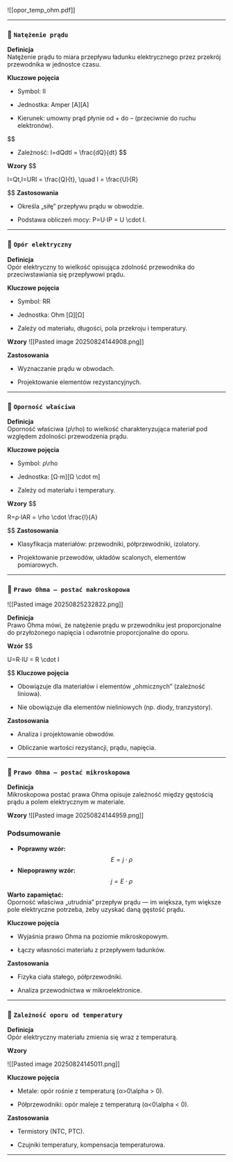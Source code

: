  ![[opor_temp_ohm.pdf]]
 

---

### 📓 `Natężenie prądu`

**Definicja**  
Natężenie prądu to miara przepływu ładunku elektrycznego przez przekrój przewodnika w jednostce czasu.

**Kluczowe pojęcia**

- Symbol: II
    
- Jednostka: Amper [A][A]
    
- Kierunek: umowny prąd płynie od + do – (przeciwnie do ruchu elektronów).
    
$$
- Zależność: I=dQdtI = \frac{dQ}{dt}
$$
    

**Wzory**
$$

I=Qt,I=URI = \frac{Q}{t}, \quad I = \frac{U}{R}

$$
**Zastosowania**

- Określa „siłę” przepływu prądu w obwodzie.
    
- Podstawa obliczeń mocy: P=U⋅IP = U \cdot I.
    


---

### 📓 `Opór elektryczny`

**Definicja**  
Opór elektryczny to wielkość opisująca zdolność przewodnika do przeciwstawiania się przepływowi prądu.

**Kluczowe pojęcia**

- Symbol: RR
    
- Jednostka: Ohm [Ω][Ω]
    
- Zależy od materiału, długości, pola przekroju i temperatury.
    

**Wzory**
![[Pasted image 20250824144908.png]]

**Zastosowania**

- Wyznaczanie prądu w obwodach.
    
- Projektowanie elementów rezystancyjnych.
    

---

### 📓 `Oporność właściwa`

**Definicja**  
Oporność właściwa (ρ\rho) to wielkość charakteryzująca materiał pod względem zdolności przewodzenia prądu.

**Kluczowe pojęcia**

- Symbol: ρ\rho
    
- Jednostka: [Ω⋅m][Ω \cdot m]
    
- Zależy od materiału i temperatury.
    

**Wzory**
$$

R=ρ⋅lAR = \rho \cdot \frac{l}{A}

$$
**Zastosowania**

- Klasyfikacja materiałów: przewodniki, półprzewodniki, izolatory.
    
- Projektowanie przewodów, układów scalonych, elementów pomiarowych.
    



---

### 📓 `Prawo Ohma – postać makroskopowa`

![[Pasted image 20250825232822.png]]

**Definicja**  
Prawo Ohma mówi, że natężenie prądu w przewodniku jest proporcjonalne do przyłożonego napięcia i odwrotnie proporcjonalne do oporu.

**Wzór**
$$

U=R⋅IU = R \cdot I

$$
**Kluczowe pojęcia**

- Obowiązuje dla materiałów i elementów „ohmicznych” (zależność liniowa).
    
- Nie obowiązuje dla elementów nieliniowych (np. diody, tranzystory).
    

**Zastosowania**

- Analiza i projektowanie obwodów.
    
- Obliczanie wartości rezystancji, prądu, napięcia.
    


---

### 📓 `Prawo Ohma – postać mikroskopowa`

**Definicja**  
Mikroskopowa postać prawa Ohma opisuje zależność między gęstością prądu a polem elektrycznym w materiale.

**Wzory**
![[Pasted image 20250824144959.png]]

### Podsumowanie

- **Poprawny wzór:**  
$$
     E = j \cdot \rho 
$$
- **Niepoprawny wzór:**  
$$
     j = E \cdot \rho 
$$

**Warto zapamiętać:**  
Oporność właściwa „utrudnia” przepływ prądu — im większa, tym większe pole elektryczne potrzeba, żeby uzyskać daną gęstość prądu.

**Kluczowe pojęcia**

- Wyjaśnia prawo Ohma na poziomie mikroskopowym.
    
- Łączy własności materiału z przepływem ładunków.
    

**Zastosowania**

- Fizyka ciała stałego, półprzewodniki.
    
- Analiza przewodnictwa w mikroelektronice.

---

### 📓 `Zależność oporu od temperatury`

**Definicja**  
Opór elektryczny materiału zmienia się wraz z temperaturą.

**Wzory**

![[Pasted image 20250824145011.png]]

**Kluczowe pojęcia**

- Metale: opór rośnie z temperaturą (α>0\alpha > 0).
    
- Półprzewodniki: opór maleje z temperaturą (α<0\alpha < 0).
    

**Zastosowania**

- Termistory (NTC, PTC).
    
- Czujniki temperatury, kompensacja temperaturowa.
    

---
